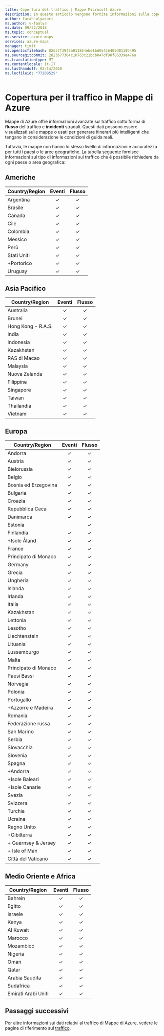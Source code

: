 ```yaml
---
title: Copertura del traffico | Mappe Microsoft Azure
description: In questo articolo vengono fornite informazioni sulla copertura del traffico in Microsoft Azure maps.
author: farah-alyasari
ms.author: v-faalya
ms.date: 09/22/2018
ms.topic: conceptual
ms.service: azure-maps
services: azure-maps
manager: timlt
ms.openlocfilehash: 02d57f39f2a911864ebe16d05456409d0119b495
ms.sourcegitcommit: 2823677304c10763c21bcb047df90f86339e476a
ms.translationtype: MT
ms.contentlocale: it-IT
ms.lasthandoff: 02/14/2020
ms.locfileid: "77209529"
---
```

# <a name="azure-maps-traffic-coverage"></a>Copertura per il traffico in Mappe di Azure

Mappe di Azure offre informazioni avanzate sul traffico sotto forma di **flusso** del traffico e **incidenti** stradali. Questi dati possono essere visualizzati sulle mappe o usati per generare itinerari più intelligenti che tengano in considerazione le condizioni di guida reali.

Tuttavia, le mappe non hanno lo stesso livello di informazioni e accuratezza per tutti i paesi o le aree geografiche. La tabella seguente fornisce informazioni sul tipo di informazioni sul traffico che è possibile richiedere da ogni paese o area geografica: 

## <a name="americas"></a>Americhe

|Country/Region  |Eventi  |Flusso  |
|---------|:---------:|:---------:|
|Argentina      |✓         |✓         |
|Brasile     |✓         |✓         |
|Canada     |✓         |✓         |
|Cile     |✓         |✓         |
|Colombia      |✓         |✓         |
|Messico     |✓         |✓         |
|Perù       |✓         |✓         | 
|Stati Uniti     |✓         |✓        |
|+Portorico     |✓         |✓         |
|Uruguay |✓         |✓         |


## <a name="asia-pacific"></a>Asia Pacifico

|Country/Region   |Eventi  |Flusso  |
|---------|:---------:|:---------:|
|Australia     |✓         |✓        |
|Brunei   |✓         |✓        |
|Hong Kong - R.A.S.     |✓         |✓         |
|India   |✓         |✓         |
|Indonesia     |✓         |✓         |
|Kazakhstan    |✓         |✓         |
|RAS di Macao     |✓         |✓         |
|Malaysia     |✓         |✓         |
|Nuova Zelanda     |✓         |✓         |
|Filippine  |✓         |✓         |
|Singapore     |✓         |✓         |
|Taiwan     |✓         |✓        |
|Thailandia     |✓         |✓        |
|Vietnam   |✓         |✓         |


## <a name="europe"></a>Europa

|Country/Region   |Eventi  |Flusso  |
|---------|:---------:|:---------:|
|Andorra   |✓         |✓         |
|Austria     |✓         |✓         |
|Bielorussia    |✓         |✓         |
|Belgio     |✓         |✓         |
|Bosnia ed Erzegovina    |✓         |✓         |
|Bulgaria     |✓         |✓         |
|Croazia     |✓         |✓         |
|Repubblica Ceca     |✓         |✓         |
|Danimarca     |✓         |✓         |
|Estonia     |         | ✓        |
|Finlandia     |✓         |✓         |
|+Isole Åland      |✓         |✓         |
|France     |✓         |✓         |
|Principato di Monaco     |✓         |✓         |
|Germany     |✓         |✓         |
|Grecia     |✓         |✓         |
|Ungheria     |✓         |✓         |
|Islanda     |✓         |✓         |
|Irlanda     |✓         |✓         |
|Italia     |✓         |✓        |
|Kazakhstan    |✓         |✓        |
|Lettonia     |✓         |✓         |
|Lesotho     |✓         |✓         |
|Liechtenstein      |✓         |✓         |
|Lituania     |✓         |✓         |
|Lussemburgo     |✓         |✓         |
|Malta     |✓         |✓         |
|Principato di Monaco   |✓         |✓         |
|Paesi Bassi     |✓         |✓         |
|Norvegia     |✓         |✓         |
|Polonia     |✓         |✓         |
|Portogallo     |✓         |✓         |
|+Azzorre e Madeira     |✓         |✓         |
|Romania     |✓         |✓         |
|Federazione russa     |✓         |✓         |
|San Marino    |✓         |✓         |
|Serbia   |✓         |✓         |
|Slovacchia     |✓         |✓         |
|Slovenia     |✓         |✓         |
|Spagna     |✓         |✓         |
|+Andorra     |✓         |✓         |
|+Isole Baleari     |✓         |✓         |
|+Isole Canarie     |✓         |✓         |
|Svezia     |✓         |✓         |
|Svizzera     |✓         |✓        |
|Turchia     |✓         |✓         |
|Ucraina     |✓         |✓         |
|Regno Unito     |✓         |✓         |
|+Gibilterra     |✓         |✓         |
|\+ Guernsey & Jersey     |✓         |✓         |
|\+ Isle of Man     |✓         |✓         |
|Città del Vaticano   |✓         |✓         |


## <a name="middle-east-and-africa"></a>Medio Oriente e Africa

|Country/Region |Eventi  |Flusso  |
|---------|:---------:|:---------:|
|Bahrein     |✓         |✓         |
|Egitto     |✓         |✓         |
|Israele     |✓         |✓         |
|Kenya     |✓         |✓         |
|Al Kuwait     |✓         |✓         |
|Marocco     |✓         |✓         |
|Mozambico  |✓         |✓         |
|Nigeria   |✓        |✓        |
|Oman     |✓         |✓         |
|Qatar     |✓         |✓         |
|Arabia Saudita     |✓         |✓         |
|Sudafrica     |✓         |✓         |
|Emirati Arabi Uniti  |✓         |✓         |

## <a name="next-steps"></a>Passaggi successivi

Per altre informazioni sui dati relativi al traffico di Mappe di Azure, vedere le pagine di riferimento sul [traffico](https://docs.microsoft.com/rest/api/maps/traffic).
